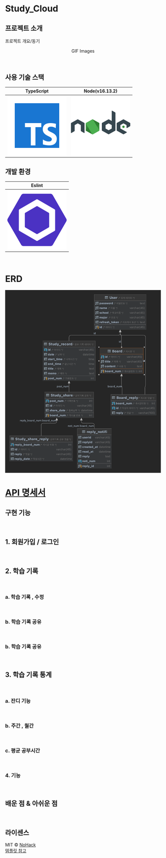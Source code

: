 # Study_Cloud

<!-- <p align="center">
  <br>
  <img src="./images/common/MainPage.png">
  <br>
</p> -->

## 프로젝트 소개

<p align="justify">
프로젝트 개요/동기
</p>

<p align="center">
GIF Images
</p>

<br>

## 사용 기술 스택

| TypeScript | Node(v16.13.2) |
| :--------: | :------------: |
|   ![ts]    |    ![node]     |

## 개발 환경

|  Eslint   |
| :-------: |
| ![eslint] |

<br>

# ERD

![erd]

# [API 명세서 ](https://www.notion.so/f6031b34f8a84729be2329ed127d11e5)

## 구현 기능

<br>

## 1. **회원가입 / 로그인**

<br>

## 2. **학습 기록**

<br>

### a. 학습 기록 , 수정

<br>

### b. 학습 기록 공유

<br>

### b. 학습 기록 공유

<br>

## 3. **학습 기록 통계**

<br>

### a. 잔디 기능

<br>

### b. 주간 , 월간

<br>

### c. 평균 공부시간

<br>

### 4. **기능**

<br>

## **배운 점 & 아쉬운 점**

<p align="justify">

</p>

<br>

## 라이센스

MIT &copy; [NoHack](mailto:lbjp114@gmail.com)
<br>
[템플릿 참고](https://github.com/n0hack/readme-template)

<!-- Stack Icon Refernces -->

[js]: /images/stack/javascript.svg
[ts]: /images/stack/typescript.svg
[react]: /images/stack/react.svg
[node]: /images/stack/node.svg
[eslint]: /images/stack/eslint.svg
[erd]: /images/common/erd.png
